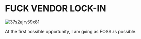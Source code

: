 # FUCK VENDOR LOCK-IN

![37s2ajrv89x81](https://github.com/user-attachments/assets/8ce85482-40a0-438d-873d-55925dec516b)

At the first possible opportunity, I am going as FOSS as possible.
